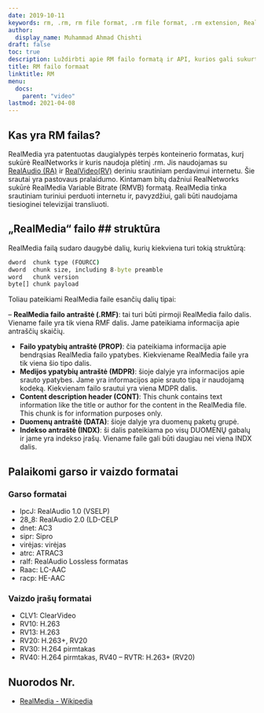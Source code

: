 ```yaml
---
date: 2019-10-11
keywords: rm, .rm, rm file format, .rm file format, .rm extension, RealMedia file format
author:
  display_name: Muhammad Ahmad Chishti
draft: false
toc: true
description: Luždirbti apie RM failo formatą ir API, kurios gali sukurti ir atidaryti RM failąs.
title: RM failo formaat
linktitle: RM
menu:
  docs:
    parent: "video"
lastmod: 2021-04-08
---
```


## Kas yra RM failas? ##

RealMedia yra patentuotas daugialypės terpės konteinerio formatas, kurį sukūrė RealNetworks ir kuris naudoja plėtinį .rm. Jis naudojamas su [RealAudio (RA)](/audio/ra/) ir [RealVideo(RV)](/video/rv/) deriniu srautiniam perdavimui internetu. Šie srautai yra pastovaus pralaidumo. Kintamam bitų dažniui RealNetworks sukūrė RealMedia Variable Bitrate (RMVB) formatą. RealMedia tinka srautiniam turiniui perduoti internetu ir, pavyzdžiui, gali būti naudojama tiesioginei televizijai transliuoti.

## „RealMedia“ failo ## struktūra

RealMedia failą sudaro daugybė dalių, kurių kiekviena turi tokią struktūrą:

```cmd
dword  chunk type (FOURCC)
dword  chunk size, including 8-byte preamble
word   chunk version
byte[] chunk payload
```

Toliau pateikiami RealMedia faile esančių dalių tipai:

– **RealMedia failo antraštė (.RMF)**: tai turi būti pirmoji RealMedia failo dalis. Viename faile yra tik viena RMF dalis. Jame pateikiama informacija apie antraščių skaičių.
- **Failo ypatybių antraštė (PROP)**: čia pateikiama informacija apie bendrąsias RealMedia failo ypatybes. Kiekviename RealMedia faile yra tik viena šio tipo dalis.
- **Medijos ypatybių antraštė (MDPR)**: šioje dalyje yra informacijos apie srauto ypatybes. Jame yra informacijos apie srauto tipą ir naudojamą kodeką. Kiekvienam failo srautui yra viena MDPR dalis.
- **Content description header (CONT)**: This chunk contains text information like the title or author for the content in the RealMedia file. This chunk is for information purposes only.
- **Duomenų antraštė (DATA)**: šioje dalyje yra duomenų paketų grupė.
- **Indekso antraštė (INDX)**: ši dalis pateikiama po visų DUOMENŲ gabalų ir jame yra indekso įrašų. Viename faile gali būti daugiau nei viena INDX dalis.

## Palaikomi garso ir vaizdo formatai ##

### Garso formatai ###

- lpcJ: RealAudio 1.0 (VSELP)
- 28_8: RealAudio 2.0 (LD-CELP
- dnet: AC3
- sipr: Sipro
- virėjas: virėjas
- atrc: ATRAC3
- ralf: RealAudio Lossless formatas
- Raac: LC-AAC
- racp: HE-AAC

### Vaizdo įrašų formatai ###

- CLV1: ClearVideo
- RV10: H.263
- RV13: H.263
- RV20: H.263+, RV20
- RV30: H.264 pirmtakas
- RV40: H.264 pirmtakas, RV40
– RVTR: H.263+ (RV20)

## Nuorodos Nr.

- [RealMedia - Wikipedia](https://en.wikipedia.org/wiki/RealMedia)

